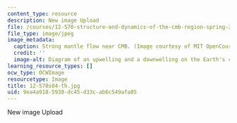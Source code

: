 ```yaml
---
content_type: resource
description: New image Upload
file: /courses/12-570-structure-and-dynamics-of-the-cmb-region-spring-2004/9ea4a9185938dc45d33cab6c549afa05_12-570s04-th.jpg
file_type: image/jpeg
image_metadata:
  caption: Strong mantle flow near CMB. (Image courtesy of MIT OpenCourseWare.)
  credit: ''
  image-alt: Diagram of an upwelling and a downwelling on the Earth's crust.
learning_resource_types: []
ocw_type: OCWImage
resourcetype: Image
title: 12-570s04-th.jpg
uid: 9ea4a918-5938-dc45-d33c-ab6c549afa05
---
```

New image Upload

